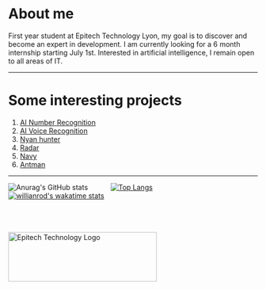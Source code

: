 # About me
First year student at Epitech Technology Lyon, my goal is to discover and become an expert in development. 
I am currently looking for a 6 month internship starting July 1st. Interested in artificial intelligence, I remain open to all areas of IT.

-----

# Some interesting projects
1. [AI Number Recognition](https://github.com/Mael-RABOT/AI_number_recognition)
1. [AI Voice Recognition](https://github.com/Mael-RABOT/AttentionSolMouille)
2. [Nyan hunter](https://github.com/Mael-RABOT/nyan_hunter)
3. [Radar](https://github.com/Mael-RABOT/radar)
4. [Navy](https://github.com/Mael-RABOT/navy)
5. [Antman](https://github.com/Mael-RABOT/Antamn)

-----
![Anurag's GitHub stats](https://github-readme-stats.vercel.app/api?username=Mael-RABOT&show_icons=true&count_private=true&theme=nord&hide=prs,issues,contribs)&emsp;&emsp;&emsp;
[![Top Langs](https://github-readme-stats.vercel.app/api/top-langs/?username=Mael-RABOT&layout=compact&theme=nord)](https://github.com/anuraghazra/github-readme-stats)<br/>
[![willianrod's wakatime stats](https://github-readme-stats.vercel.app/api/wakatime?username=Mael-RABOT)](https://github.com/anuraghazra/github-readme-stats)

<br/><br/><br/>
<img src="https://newsroom.ionis-group.com/wp-content/uploads/2021/10/EPITECH-TECHNOLOGY-QUADRI-2021.png" alt="Epitech Technology Logo" title="Epitech Technology Logo" width=300 height=100>
